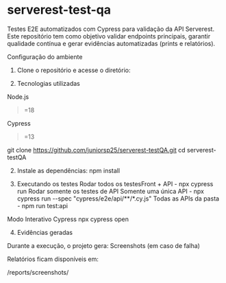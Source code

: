 # serverest-test-qa
Testes E2E automatizados com Cypress para validação da API Serverest.
Este repositório tem como objetivo validar endpoints principais, garantir qualidade contínua e gerar evidências automatizadas (prints e relatórios).

Configuração do ambiente
1. Clone o repositório e acesse o diretório:

2. Tecnologias utilizadas

Node.js
 >=18

Cypress
 >=13

git clone https://github.com/juniorsp25/serverest-testQA.git
cd serverest-testQA

2. Instale as dependências:
npm install

3. Executando os testes
Rodar todos os testesFront + API - npx cypress run
Rodar somente os testes de API
 Somente uma única API - npx cypress run --spec "cypress/e2e/api/**/*.cy.js"
Todas as APIs da pasta - npm run test:api

Modo Interativo Cypress 
npx cypress open 

4. Evidências geradas

Durante a execução, o projeto gera:
Screenshots (em caso de falha)

Relatórios ficam disponíveis em:

/reports/screenshots/
 


